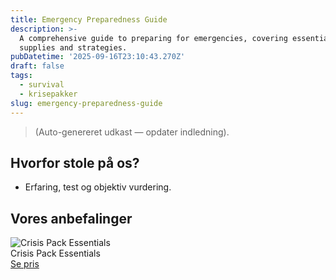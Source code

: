 ```yaml
---
title: Emergency Preparedness Guide
description: >-
  A comprehensive guide to preparing for emergencies, covering essential
  supplies and strategies.
pubDatetime: '2025-09-16T23:10:43.270Z'
draft: false
tags:
  - survival
  - krisepakker
slug: emergency-preparedness-guide
---
```

> (Auto-genereret udkast — opdater indledning).

## Hvorfor stole på os?
- Erfaring, test og objektiv vurdering.

## Vores anbefalinger


<!-- Auto: Affiliate-kort fra Products/SKUs -->

<div class="aff-card"><img src="abstract_15.png (https://v5.airtableusercontent.com/v3/u/45/45/1758074400000/QnvOTNBvowMvan9VwW8w6A/ZPeZuqKMB3ou8vemx9CC3fghwurYNLpLpxeEwK8dpNQEFChgo10VTaC4-WQulkRf4kg2GYQejnje4bLTaYp9ELsSliljIjTzTDMh6buuQbx6PZVpiqnLQYd0CWdcSHp2bTYQdhnTy15lBt_cNJsyfDXN3gtnZPje72N-LJf0hyU/DPsjWXP-EqqN4V1KYucLt7i_dJJHkaPImbVxrAtVQdM)" alt="Crisis Pack Essentials" class="aff-card__img" /><div class="aff-card__meta"><div class="aff-card__title">Crisis Pack Essentials</div><a class="aff-btn" href="https://affiliate.homeessentialsee62.com/deal789?utm_source=klartilalt&utm_medium=affiliate&subid=emergency-preparedness-guide-2025-09-16" rel="sponsored nofollow noopener" target="_blank">Se pris</a></div></div>

